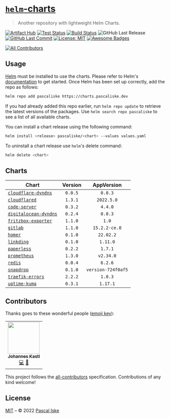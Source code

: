 # [`helm`-charts](https://charts.pascaliske.dev)

> Another repository with lightweight Helm Charts.

[![Artifact Hub](https://img.shields.io/endpoint?url=https://artifacthub.io/badge/repository/pascaliske&style=flat-square)](https://artifacthub.io/packages/search?repo=pascaliske) [![Test Status](https://img.shields.io/github/workflow/status/pascaliske/helm-charts/Test%20Charts/master?label=test&style=flat-square)](https://github.com/pascaliske/helm-charts/actions/workflows/test.yml) [![Build Status](https://img.shields.io/github/workflow/status/pascaliske/helm-charts/Release%20Charts/master?label=build&style=flat-square)](https://github.com/pascaliske/helm-charts/actions/workflows/release.yml) ![GitHub Last Release](https://img.shields.io/github/release-date/pascaliske/helm-charts?label=last%20release&style=flat-square) [![GitHub Last Commit](https://img.shields.io/github/last-commit/pascaliske/helm-charts?style=flat-square)](https://github.com/pascaliske/helm-charts) [![License: MIT](https://img.shields.io/badge/License-MIT-blue.svg?style=flat-square)](https://opensource.org/licenses/MIT) [![Awesome Badges](https://img.shields.io/badge/badges-awesome-green.svg?color=blue&style=flat-square)](https://github.com/Naereen/badges)

<!-- prettier-ignore-start -->
<!-- ALL-CONTRIBUTORS-BADGE:START - Do not remove or modify this section -->
[![All Contributors](https://img.shields.io/badge/all_contributors-1-orange.svg?style=flat-square)](#contributors-)
<!-- ALL-CONTRIBUTORS-BADGE:END -->
<!-- prettier-ignore-end -->

## Usage

[Helm](https://helm.sh) must be installed to use the charts. Please refer to Helm's [documentation](https://helm.sh/docs) to get started. Once Helm has been set up correctly, add the repo as follows:

```sh
helm repo add pascaliske https://charts.pascaliske.dev
```

If you had already added this repo earlier, run `helm repo update` to retrieve the latest versions of the packages. Use `helm search repo pascaliske` to see a list of all available charts.

You can install a chart release using the following command:

```sh
helm install <release> pascaliske/<chart> --values values.yaml
```

To uninstall a chart release use `helm`'s delete command:

```sh
helm delete <chart>
```

## Charts

| Chart                                                                             | Version |     AppVersion     |
| --------------------------------------------------------------------------------- | :-----: | :----------------: |
| [`cloudflare-dyndns`](https://charts.pascaliske.dev/charts/cloudflare-dyndns/)    | `0.0.5` |      `0.0.3`       |
| [`cloudflared`](https://charts.pascaliske.dev/charts/cloudflared)                 | `1.3.1` |     `2022.5.0`     |
| [`code-server`](https://charts.pascaliske.dev/charts/code-server)                 | `0.3.2` |      `4.4.0`       |
| [`digitalocean-dyndns`](https://charts.pascaliske.dev/charts/digitalocean-dyndns) | `0.2.4` |      `0.0.3`       |
| [`fritzbox-exporter`](https://charts.pascaliske.dev/charts/fritzbox-exporter)     | `1.1.0` |       `1.0`        |
| [`gitlab`](https://charts.pascaliske.dev/charts/gitlab)                           | `1.1.0` |   `15.2.2-ce.0`    |
| [`homer`](https://charts.pascaliske.dev/charts/homer)                             | `0.1.0` |     `22.02.2`      |
| [`linkding`](https://charts.pascaliske.dev/charts/linkding)                       | `0.1.0` |      `1.11.0`      |
| [`paperless`](https://charts.pascaliske.dev/charts/paperless)                     | `0.2.2` |      `1.7.1`       |
| [`prometheus`](https://charts.pascaliske.dev/charts/prometheus)                   | `1.3.0` |     `v2.34.0`      |
| [`redis`](https://charts.pascaliske.dev/charts/redis)                             | `0.0.4` |      `6.2.6`       |
| [`snapdrop`](https://charts.pascaliske.dev/charts/snapdrop)                       | `0.1.0` | `version-724f0af5` |
| [`traefik-errors`](https://charts.pascaliske.dev/charts/traefik-errors)           | `2.2.2` |      `1.0.3`       |
| [`uptime-kuma`](https://charts.pascaliske.dev/charts/uptime-kuma)                 | `0.3.1` |      `1.17.1`      |

## Contributors

Thanks goes to these wonderful people ([emoji key](https://allcontributors.org/docs/en/emoji-key)):

<!-- ALL-CONTRIBUTORS-LIST:START - Do not remove or modify this section -->
<!-- prettier-ignore-start -->
<!-- markdownlint-disable -->
<table>
  <tr>
    <td align="center"><a href="https://www.b1-systems.de"><img src="https://avatars.githubusercontent.com/u/26167225?v=4?s=100" width="100px;" alt=""/><br /><sub><b>Johannes Kastl</b></sub></a><br /><a href="https://github.com/pascaliske/helm-charts/commits?author=johanneskastl" title="Code">💻</a> <a href="https://github.com/pascaliske/helm-charts/commits?author=johanneskastl" title="Documentation">📖</a></td>
  </tr>
</table>

<!-- markdownlint-restore -->
<!-- prettier-ignore-end -->

<!-- ALL-CONTRIBUTORS-LIST:END -->

This project follows the [all-contributors](https://github.com/all-contributors/all-contributors) specification. Contributions of any kind welcome!

## License

[MIT](LICENSE.md) – © 2022 [Pascal Iske](https://pascaliske.dev)
